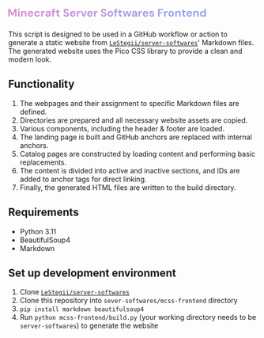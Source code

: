 # ![Minecraft Server Softwares Frontend](https://raw.githubusercontent.com/lunofe/mcss-frontend/HEAD/.github/mcss-frontend.svg)

This script is designed to be used in a GitHub workflow or action to generate a static website from [`LeStegii/server-softwares`](https://github.com/LeStegii/server-softwares)' Markdown files. The generated website uses the Pico CSS library to provide a clean and modern look.

## Functionality
1. The webpages and their assignment to specific Markdown files are defined.
2. Directories are prepared and all necessary website assets are copied.
3. Various components, including the header & footer are loaded.
4. The landing page is built and GitHub anchors are replaced with internal anchors.
5. Catalog pages are constructed by loading content and performing basic replacements.
6. The content is divided into active and inactive sections, and IDs are added to anchor tags for direct linking.
7. Finally, the generated HTML files are written to the build directory.

## Requirements
- Python 3.11
- BeautifulSoup4
- Markdown

## Set up development environment
1. Clone [`LeStegii/server-softwares`](https://github.com/LeStegii/server-softwares)
2. Clone this repository into `sever-softwares/mcss-frontend` directory
3. `pip install markdown beautifulsoup4`
4. Run `python mcss-frontend/build.py` (your working directory needs to be `server-softwares`) to generate the website
